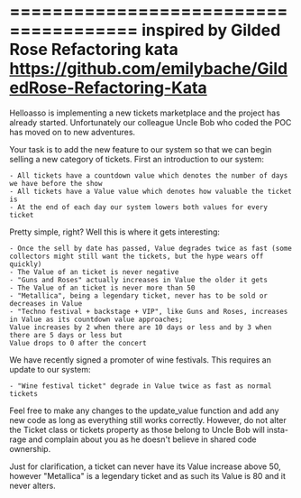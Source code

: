======================================
inspired by Gilded Rose Refactoring kata
https://github.com/emilybache/GildedRose-Refactoring-Kata
======================================

Helloasso is implementing a new tickets marketplace and the project has already started. Unfortunately our colleague Uncle Bob who coded the POC has moved on to new adventures.

Your task is to add the new feature to our system so that we can begin selling a new category of tickets. First an introduction to our system:

    - All tickets have a countdown value which denotes the number of days we have before the show
    - All tickets have a Value value which denotes how valuable the ticket is
    - At the end of each day our system lowers both values for every ticket

Pretty simple, right? Well this is where it gets interesting:

    - Once the sell by date has passed, Value degrades twice as fast (some collectors might still want the tickets, but the hype wears off quickly)
    - The Value of an ticket is never negative
    - "Guns and Roses" actually increases in Value the older it gets
    - The Value of an ticket is never more than 50
    - "Metallica", being a legendary ticket, never has to be sold or decreases in Value
    - "Techno festival + backstage + VIP", like Guns and Roses, increases in Value as its countdown value approaches;
    Value increases by 2 when there are 10 days or less and by 3 when there are 5 days or less but
    Value drops to 0 after the concert

We have recently signed a promoter of wine festivals. This requires an update to our system:

    - "Wine festival ticket" degrade in Value twice as fast as normal tickets

Feel free to make any changes to the update_value function and add any new code as long as everything still works correctly. However, do not alter the Ticket class or tickets property as those belong to Uncle Bob will insta-rage and complain about you as he doesn't believe in shared code
ownership.

Just for clarification, a ticket can never have its Value increase above 50, however "Metallica" is a legendary ticket and as such its Value is 80 and it never alters.
